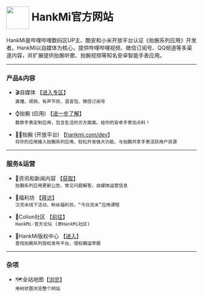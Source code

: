 # <img src="favicon.ico" width="60" height="60" align="center" /> HankMi官方网站  
HankMi是哔哩哔哩数码区UP主、酷安和小米开放平台认证《抬腕系列应用》开发者。HankMi以自媒体为核心，提供哔哩哔哩视频、微信订阅号、QQ频道等多渠道内容，并扩展提供抬腕听歌、抬腕视频等知名安卓智能手表应用。  

***

### 产品&内容

* 🎬自媒体 【[进入专区](live.md)】  
`直播、视频、有声节目、语音包、微信订阅号`  

* ⌚抬腕 (应用) 【[进一步了解](download.md)】  
`数款手表定制应用，包含生活的方方面面。给你的安卓手表加点料！`  
  
* 🧑‍💻抬腕 (开放平台) 【[hankmi.com/dev](dev)】  
`将你的应用接入抬腕系列应用、轻松开发强大功能、与抬腕共享手表活跃用户资源`  

***

### 服务&运营

* 📰资讯和新闻内容 【[获取](support.md)】  
`抬腕系列应用更新公告、常见问题解答、自媒体运营信息`  

* 🎁福利坊 【[拜访](today_at_hankmi.md)】  
`汉克米线下活动、粉丝福利坊、“今日克米”应用课程`  

* 👥Colion社区 【[前往](community)】  
`HankMi·官方论坛 (原HankMi社区)`  

* 📃HankMi版权中心 【[进入](support/to3rd.md)】  
`查找抬腕系列授权发布平台、侵权搬运举报`

***

### 杂项

* 🗺️全站地图【[浏览](Maps.md)】  
`用树状图浏览整个网站`
